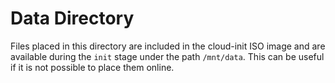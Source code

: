 # Data Directory

Files placed in this directory are included in the cloud-init ISO image and are available during the `init`
stage under the path `/mnt/data`. This can be useful if it is not possible to place them online.
